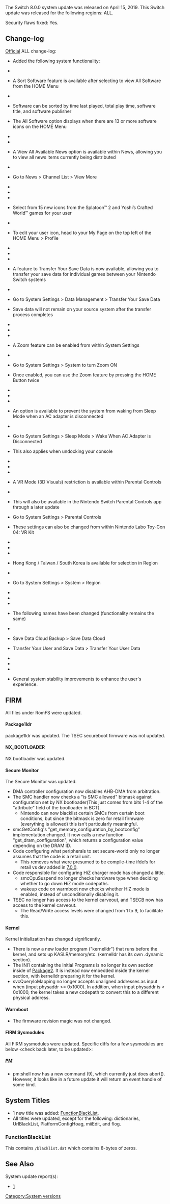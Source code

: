 The Switch 8.0.0 system update was released on April 15, 2019. This
Switch update was released for the following regions: ALL.

Security flaws fixed: Yes.

## Change-log

[Official](https://en-americas-support.nintendo.com/app/answers/detail/a_id/22525/p/897)
ALL change-log:

  - Added the following system functionality:

  - 
  - A Sort Software feature is available after selecting to view All
    Software from the HOME Menu

  - 
  - Software can be sorted by time last played, total play time,
    software title, and software publisher

  - The All Software option displays when there are 13 or more software
    icons on the HOME Menu

  - 
  - 
  - A View All Available News option is available within News, allowing
    you to view all news items currently being distributed

  - 
  - Go to News \> Channel List \> View More

  - 
  - 
  - 
  - Select from 15 new icons from the Splatoon™ 2 and Yoshi’s Crafted
    World™ games for your user

  - 
  - To edit your user icon, head to your My Page on the top left of the
    HOME Menu \> Profile

  - 
  - 
  - 
  - A feature to Transfer Your Save Data is now available, allowing you
    to transfer your save data for individual games between your
    Nintendo Switch systems

  - 
  - Go to System Settings \> Data Management \> Transfer Your Save Data

  - Save data will not remain on your source system after the transfer
    process completes

  - 
  - 
  - 
  - A Zoom feature can be enabled from within System Settings

  - 
  - Go to System Settings \> System to turn Zoom ON

  - Once enabled, you can use the Zoom feature by pressing the HOME
    Button twice

  - 
  - 
  - 
  - An option is available to prevent the system from waking from Sleep
    Mode when an AC adapter is disconnected

  - 
  - Go to System Settings \> Sleep Mode \> Wake When AC Adapter is
    Disconnected

  - This also applies when undocking your console

  - 
  - 
  - 
  - A VR Mode (3D Visuals) restriction is available within Parental
    Controls

  - 
  - This will also be available in the Nintendo Switch Parental Controls
    app through a later update

  - Go to System Settings \> Parental Controls

  - These settings can also be changed from within Nintendo Labo Toy-Con
    04: VR Kit

  - 
  - 
  - 
  - Hong Kong / Taiwan / South Korea is available for selection in
    Region

  - 
  - Go to System Settings \> System \> Region

  - 
  - 
  - 
  - The following names have been changed (functionality remains the
    same)

  - 
  - Save Data Cloud Backup \> Save Data Cloud

  - Transfer Your User and Save Data \> Transfer Your User Data

  - 
  - 
  - 
  - General system stability improvements to enhance the user's
    experience.

## FIRM

All files under RomFS were updated.

#### Package1ldr

package1ldr was updated. The TSEC secureboot firmware was not updated.

#### NX\_BOOTLOADER

NX bootloader was updated.

#### Secure Monitor

The Secure Monitor was updated.

  - DMA controller configuration now disables AHB-DMA from arbitration.
  - The SMC handler now checks a "is SMC allowed" bitmask against
    configuration set by NX bootloader(This just comes from bits 1-4 of
    the "attribute" field of the bootloader in BCT).
      - Nintendo can now blacklist certain SMCs from certain boot
        conditions, but since the bitmask is zero for retail firmware
        (everything is allowed) this isn't particularly meaningful.
  - smcGetConfig's "get\_memory\_configuration\_by\_bootconfig"
    implementation changed. It now calls a new function
    "get\_dram\_configuration", which returns a configuration value
    depending on the DRAM ID.
  - Code configuring what peripherals to set secure-world only no longer
    assumes that the code is a retail unit.
      - This removes what were presumed to be compile-time ifdefs for
        retail vs dev added in [7.0.0](7.0.0.md "wikilink").
  - Code responsible for configuring HiZ charger mode has changed a
    little.
      - smcCpuSuspend no longer checks hardware type when deciding
        whether to go down HiZ mode codepaths.
      - wakeup code on warmboot now checks whether HiZ mode is enabled,
        instead of unconditionally disabling it.
  - TSEC no longer has access to the kernel carveout, and TSECB now has
    access to the kernel carveout.
      - The Read/Write access levels were changed from 1 to 9, to
        facilitate this.

#### Kernel

Kernel initialization has changed significantly.

  - There is now a new loader program ("kernelldr") that runs before the
    kernel, and sets up KASLR/memory/etc. (kernelldr has its own
    .dynamic section).
  - The INI1 containing the Initial Programs is no longer its own
    section inside of [Package2](Package2.md "wikilink"). It is instead
    now embedded inside the kernel section, with kernelldr preparing it
    for the kernel.
  - svcQueryIoMapping no longer accepts unaligned addresses as input
    when (input physaddr \>= 0x1000). In addition, when input physaddr
    is \< 0x1000, the kernel takes a new codepath to convert this to a
    different physical address.

<check back later for more detailed diffs>

#### Warmboot

  - The firmware revision magic was not changed.

#### FIRM Sysmodules

All FIRM sysmodules were updated. Specific diffs for a few sysmodules
are below \<check back later, to be updated\>:

##### [PM](Process%20Manager%20services.md "wikilink")

  - pm:shell now has a new command (9), which currently just does
    abort(). However, it looks like in a future update it will return an
    event handle of some kind.

## System Titles

  - 1 new title was added:
    [FunctionBlackList](#FunctionBlackList "wikilink").
  - All titles were updated, except for the following: dictionaries,
    UrlBlackList, PlatformConfigHoag, miiEdit, and flog.

### FunctionBlackList

This contains `/blacklist.dat` which contains 8-bytes of zeros.

## See Also

System update report(s):

  - [1](https://yls8.mtheall.com/ninupdates/reports.php?date=04-15-19_08-05-11&sys=hac)

[Category:System versions](Category:System_versions "wikilink")
